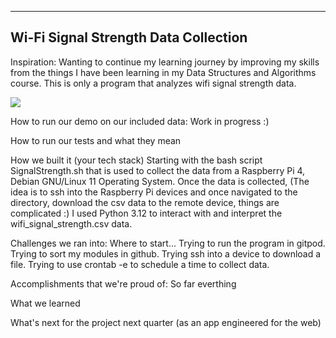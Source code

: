 
---
Wi-Fi Signal Strength Data Collection
---

Inspiration: Wanting to continue my learning journey by improving my skills from the things I have been learning in my Data Structures and Algorithms course.
This is only a program that analyzes wifi signal strength data.

[![](https://mermaid.ink/img/pako:eNptkU9PwzAMxb-KlRNIm7j3gNStK-xQAeqAQ7uD17ptRJpA_myUdd8db70wCZ8iv5-fleejqExNIhKNMoeqQ-thk5QauOIiIx0ylrcwn9-PNXocYXGTke9M7W4nanHWYHl8dWRhrZ23ofLSaHea9OVl9knTCEnxJukAsVLgO4KE_bZ_oc3BjLCaoKDlVyBY5fk6cddUZ4nN0iKVyvPO3TBRV1Bqgh3hoViip9ZY-fOvVSr37PTIlKqCYhTiPVlsCV4CKumHKzqX3yOsi1ijGtjv2Rh79074ARZ1S24rZqIn26OsOc7jebIU_M-eShHxs6YGg_KlKPWJUQze5IOuRMSJ0UyET86XEomtxV5EDSrHXaqlNzabTnS51OkXxHiNCw?type=png)](https://mermaid.live/edit#pako:eNptkU9PwzAMxb-KlRNIm7j3gNStK-xQAeqAQ7uD17ptRJpA_myUdd8db70wCZ8iv5-fleejqExNIhKNMoeqQ-thk5QauOIiIx0ylrcwn9-PNXocYXGTke9M7W4nanHWYHl8dWRhrZ23ofLSaHea9OVl9knTCEnxJukAsVLgO4KE_bZ_oc3BjLCaoKDlVyBY5fk6cddUZ4nN0iKVyvPO3TBRV1Bqgh3hoViip9ZY-fOvVSr37PTIlKqCYhTiPVlsCV4CKumHKzqX3yOsi1ijGtjv2Rh79074ARZ1S24rZqIn26OsOc7jebIU_M-eShHxs6YGg_KlKPWJUQze5IOuRMSJ0UyET86XEomtxV5EDSrHXaqlNzabTnS51OkXxHiNCw)


How to run our demo on our included data: Work in progress :)

How to run our tests and what they mean

How we built it (your tech stack)
Starting with the bash script SignalStrength.sh that is used to collect the data from a Raspberry Pi 4, Debian GNU/Linux 11 Operating System.
Once the data is collected, (The idea is to ssh into the Raspberry Pi devices and once navigated to the directory, download the csv data to the remote device, things are complicated :)
I used Python 3.12 to interact with and interpret the wifi_signal_strength.csv data.


Challenges we ran into: Where to start... Trying to run the program in gitpod. Trying to sort my modules in github. Trying ssh into a device to download a file. Trying to use crontab -e to schedule a time to collect data. 

Accomplishments that we're proud of: So far everthing

What we learned

What's next for the project next quarter (as an app engineered for the web)
